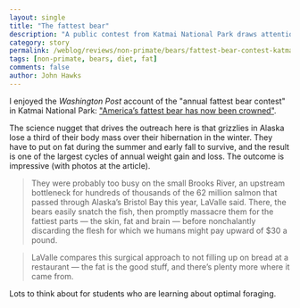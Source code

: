 ```yaml
---
layout: single
title: "The fattest bear"
description: "A public contest from Katmai National Park draws attention to the huge annual weight gain and loss of grizzlies."
category: story
permalink: /weblog/reviews/non-primate/bears/fattest-bear-contest-katmai-2018.html
tags: [non-primate, bears, diet, fat]
comments: false
author: John Hawks
---
```



I enjoyed the <em>Washington Post</em> account of the "annual fattest bear contest" in Katmai National Park: <a href="https://www.washingtonpost.com/science/2018/10/09/americas-fattest-bear-is-about-be-crowned/">"America’s fattest bear has now been crowned"</a>.

The science nugget that drives the outreach here is that grizzlies in Alaska lose a third of their body mass over their hibernation in the winter. They have to put on fat during the summer and early fall to survive, and the result is one of the largest cycles of annual weight gain and loss. The outcome is impressive (with photos at the article).

<blockquote>They were probably too busy on the small Brooks River, an upstream bottleneck for hundreds of thousands of the 62 million salmon that passed through Alaska’s Bristol Bay this year, LaValle said. There, the bears easily snatch the fish, then promptly massacre them for the fattiest parts — the skin, fat and brain — before nonchalantly discarding the flesh for which we humans might pay upward of $30 a pound.</blockquote>

<blockquote>LaValle compares this surgical approach to not filling up on bread at a restaurant — the fat is the good stuff, and there’s plenty more where it came from.</blockquote>

Lots to think about for students who are learning about optimal foraging.
